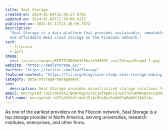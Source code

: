 ```yaml
---
title: Seal Storage
created-on: 2024-01-04T22:40:27.879Z
updated-on: 2024-01-05T21:39:00.625Z
published-on: 2024-01-11T13:26:59.787Z
description:
  "Seal Storage is a data platform that provides sustainable, immutable,
  and affordable Web3 cloud storage on the Filecoin network."
tech:
  - filecoin
  - ipfs
image:
  src: /assets/images/659751688bb318bafb3d5892_seal2blogo2brgbd-1.png
website: "https://sealstorage.io/"
twitter: "https://twitter.com/SealStorage"
featured-content: "https://fil.org/blog/case-study-seal-storage-making-web3-accessible-for-all-through-ecosystem-leadership-and-the-filecoin-network-1"
category: data-storage-management
seo:
  description: Seal Storage provides decentralized storage solutions for enterprises.
email: encrypted::U2FsdGVkX1/QGWr0qycz70IjHfApBCTG/G6f78FuKNWuBo4viqOHamBCTlHX+sp9
full-name: encrypted::U2FsdGVkX1+AxhJEj4cMJa8Le5xKd83qMwDHtZAXZx4=
---
```


As one of the earliest providers on the Filecoin network, Seal Storage is a top storage provider in North America, serving universities, research institutes, enterprises, and other firms.
